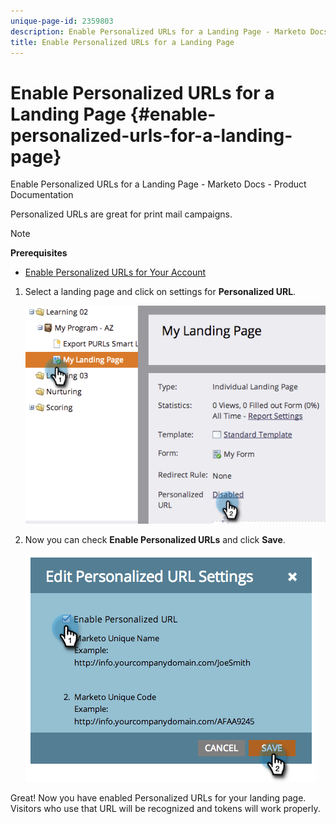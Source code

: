 ```yaml
---
unique-page-id: 2359803
description: Enable Personalized URLs for a Landing Page - Marketo Docs - Product Documentation
title: Enable Personalized URLs for a Landing Page
---
```


# Enable Personalized URLs for a Landing Page {#enable-personalized-urls-for-a-landing-page}

Enable Personalized URLs for a Landing Page - Marketo Docs - Product Documentation

Personalized URLs are great for print mail campaigns.

>[!NOTE]
>
>**Prerequisites**
>
>* [Enable Personalized URLs for Your Account](enable-personalized-urls-for-your-account.md)
>

1. Select a landing page and click on settings for **Personalized URL**.

   ![](assets/image2014-9-18-13-3a24-3a3.png)

1. Now you can check **Enable Personalized URLs** and click **Save**.

   ![](assets/image2014-9-18-13-3a23-3a53.png)

Great! Now you have enabled Personalized URLs for your landing page. Visitors who use that URL will be recognized and tokens will work properly.
